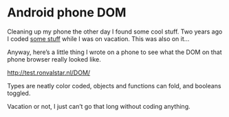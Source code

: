 <!--
  id: 975
  date: 2012-06-30T11:30:27
  modified: 2012-07-02T11:21:01
  slug: android-phone-dom
  type: post
  excerpt: <p>Cleaning up my phone the other day I found some cool stuff. Two years ago I coded some stuff while I was on vacation. This was also on it&#8230;</p>
  categories: code, HTML, JavaScript
  tags: 
  inCv: 
  inPortfolio: 
  dateFrom: 
  dateTo: 
-->

# Android phone DOM

<p>Cleaning up my phone the other day I found some cool stuff. Two years ago I coded <a href="/?p=604">some stuff</a> while I was on vacation. This was also on it&#8230;</p>
<p><!--more--></p>
<p>Anyway, here&#8217;s a little thing I wrote on a phone to see what the DOM on that phone browser really looked like.</p>
<p><a href="http://test.ronvalstar.nl/DOM/">http://test.ronvalstar.nl/DOM/</a></p>
<p>Types are neatly color coded, objects and functions can fold, and booleans toggled.</p>
<p>Vacation or not, I just can&#8217;t go that long without coding anything.</p>